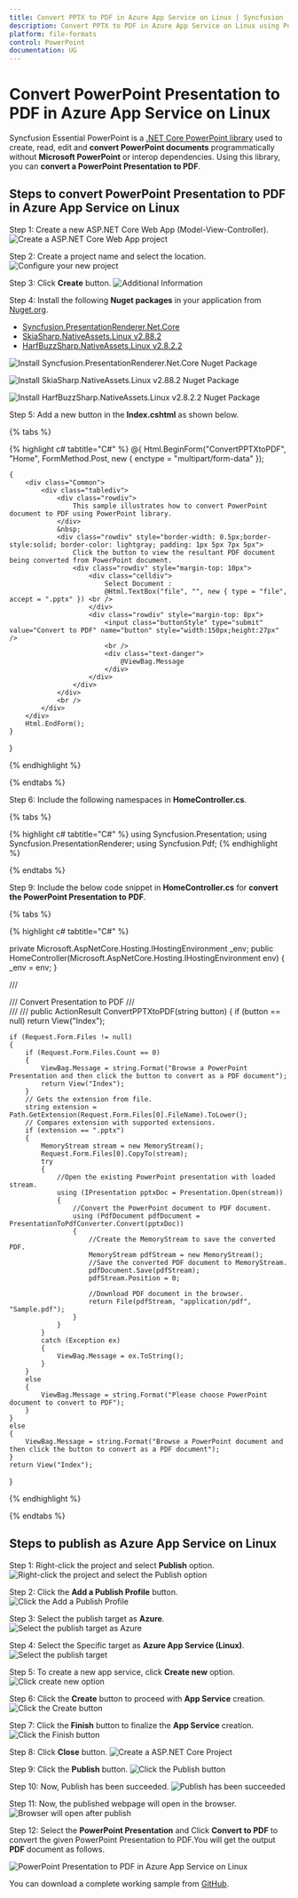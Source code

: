 ```yaml
---
title: Convert PPTX to PDF in Azure App Service on Linux | Syncfusion
description: Convert PPTX to PDF in Azure App Service on Linux using PowerPoint library (Presentation) without Microsoft PowerPoint or interop dependencies.
platform: file-formats
control: PowerPoint
documentation: UG
---
```


# Convert PowerPoint Presentation to PDF in Azure App Service on Linux

Syncfusion Essential PowerPoint is a [.NET Core PowerPoint library](https://www.syncfusion.com/document-processing/powerpoint-framework/net-core) used to create, read, edit and **convert PowerPoint documents** programmatically without **Microsoft PowerPoint** or interop dependencies. Using this library, you can **convert a PowerPoint Presentation to PDF**.

## Steps to convert PowerPoint Presentation to PDF in Azure App Service on Linux

Step 1: Create a new ASP.NET Core Web App (Model-View-Controller).
![Create a ASP.NET Core Web App project](Azure_Images/App_Service_Linux/Create-PowerPoint-Presentation-to-PDF.png)

Step 2: Create a project name and select the location.
![Configure your new project](Azure_Images/App_Service_Linux/Configure-PowerPoint-Presentation-to-PDF.png)

Step 3: Click **Create** button.
![Additional Information](Azure_Images/App_Service_Linux/Additional_Information_PowerPoint_Presentation_to_PDF.png)

Step 4: Install the following **Nuget packages** in your application from [Nuget.org](https://www.nuget.org/).

* [Syncfusion.PresentationRenderer.Net.Core](https://www.nuget.org/packages/Syncfusion.PresentationRenderer.Net.Core) 
* [SkiaSharp.NativeAssets.Linux v2.88.2](https://www.nuget.org/packages/SkiaSharp.NativeAssets.Linux/2.88.2)
* [HarfBuzzSharp.NativeAssets.Linux v2.8.2.2](https://www.nuget.org/packages/HarfBuzzSharp.NativeAssets.Linux/2.8.2.2)

![Install Syncfusion.PresentationRenderer.Net.Core Nuget Package](Azure_Images/App_Service_Linux/Nuget_Package_PowerPoint_Presentation_to_PDF.png)

![Install SkiaSharp.NativeAssets.Linux v2.88.2 Nuget Package](Azure_Images/App_Service_Linux/SkiaSharp_PowerPoint_Presentation_to_PDF.png)

![Install HarfBuzzSharp.NativeAssets.Linux v2.8.2.2 Nuget Package](Azure_Images/App_Service_Linux/HarfBuzz_PowerPoint_Presentation_to_PDF.png)

Step 5: Add a new button in the **Index.cshtml** as shown below.

{% tabs %}

{% highlight c# tabtitle="C#" %}
@{
    Html.BeginForm("ConvertPPTXtoPDF", "Home", FormMethod.Post, new { enctype = "multipart/form-data" });

    {
        <div class="Common">
            <div class="tablediv">
                <div class="rowdiv">
                    This sample illustrates how to convert PowerPoint document to PDF using PowerPoint library.
                </div>
                &nbsp;
                <div class="rowdiv" style="border-width: 0.5px;border-style:solid; border-color: lightgray; padding: 1px 5px 7px 5px">
                    Click the button to view the resultant PDF document being converted from PowerPoint document.
                    <div class="rowdiv" style="margin-top: 10px">
                        <div class="celldiv">
                            Select Document :
                            @Html.TextBox("file", "", new { type = "file", accept = ".pptx" }) <br />
                        </div>
                        <div class="rowdiv" style="margin-top: 8px">
                            <input class="buttonStyle" type="submit" value="Convert to PDF" name="button" style="width:150px;height:27px" />
                            <br />
                            <div class="text-danger">
                                @ViewBag.Message
                            </div>
                        </div>
                    </div>
                </div>
                <br />
            </div>
        </div>
        Html.EndForm();
    }
}

{% endhighlight %}

{% endtabs %}

Step 6: Include the following namespaces in **HomeController.cs**.

{% tabs %}

{% highlight c# tabtitle="C#" %}
using Syncfusion.Presentation;
using Syncfusion.PresentationRenderer;
using Syncfusion.Pdf;
{% endhighlight %}

{% endtabs %}

Step 9: Include the below code snippet in **HomeController.cs** for **convert the PowerPoint Presentation to PDF**. 

{% tabs %}

{% highlight c# tabtitle="C#" %}

private Microsoft.AspNetCore.Hosting.IHostingEnvironment _env;
public HomeController(Microsoft.AspNetCore.Hosting.IHostingEnvironment env)
{
    _env = env;
}

/// <summary>
/// Convert Presentation to PDF
/// </summary>
/// <param name="button"></param>
/// <returns></returns>
public ActionResult ConvertPPTXtoPDF(string button)
{
    if (button == null)
        return View("Index");

    if (Request.Form.Files != null)
    {
        if (Request.Form.Files.Count == 0)
        {
            ViewBag.Message = string.Format("Browse a PowerPoint Presentation and then click the button to convert as a PDF document");
            return View("Index");
        }
        // Gets the extension from file.
        string extension = Path.GetExtension(Request.Form.Files[0].FileName).ToLower();
        // Compares extension with supported extensions.
        if (extension == ".pptx")
        {
            MemoryStream stream = new MemoryStream();
            Request.Form.Files[0].CopyTo(stream);
            try
            {
                //Open the existing PowerPoint presentation with loaded stream.
                using (IPresentation pptxDoc = Presentation.Open(stream))
                {
                    //Convert the PowerPoint document to PDF document.
                    using (PdfDocument pdfDocument = PresentationToPdfConverter.Convert(pptxDoc))
                    {
                        //Create the MemoryStream to save the converted PDF.      
                        MemoryStream pdfStream = new MemoryStream();
                        //Save the converted PDF document to MemoryStream.
                        pdfDocument.Save(pdfStream);
                        pdfStream.Position = 0;

                        //Download PDF document in the browser.
                        return File(pdfStream, "application/pdf", "Sample.pdf");
                    }
                }
            }
            catch (Exception ex)
            {
                ViewBag.Message = ex.ToString();
            }
        }
        else
        {
            ViewBag.Message = string.Format("Please choose PowerPoint document to convert to PDF");
        }
    }
    else
    {
        ViewBag.Message = string.Format("Browse a PowerPoint document and then click the button to convert as a PDF document");
    }
    return View("Index");         
}

{% endhighlight %}

{% endtabs %}

## Steps to publish as Azure App Service on Linux

Step 1: Right-click the project and select **Publish** option.
![Right-click the project and select the Publish option](Azure_Images/App_Service_Linux/Publish_PowerPoint_Presentation_to_PDF.png)

Step 2: Click the **Add a Publish Profile** button.
![Click the Add a Publish Profile](Azure_Images/App_Service_Linux/Publish_Profile_PowerPoint_Presentation_to_PDF.png)

Step 3: Select the publish target as **Azure**.
![Select the publish target as Azure](Azure_Images/App_Service_Linux/Publish_Target_PowerPoint_Presentation_to_PDF.png)

Step 4: Select the Specific target as **Azure App Service (Linux)**.
![Select the publish target](Azure_Images/App_Service_Linux/Specific_Target_PowerPoint_Presentation_to_PDF.png)

Step 5: To create a new app service, click **Create new** option.
![Click create new option](Azure_Images/App_Service_Linux/Create_New_App_Service_PowerPoint_Presentation_to_PDF.png)

Step 6: Click the **Create** button to proceed with **App Service** creation.
![Click the Create button](Azure_Images/App_Service_Linux/Hosting_PowerPoint_Presentation_to_PDF.png)

Step 7: Click the **Finish** button to finalize the **App Service** creation.
![Click the Finish button](Azure_Images/App_Service_Linux/App_Service_PowerPoint_Presentation_to_PDF.png)

Step 8: Click **Close** button.
![Create a ASP.NET Core Project](Azure_Images/App_Service_Linux/Publish_Finish_PowerPoint_Presentation_to_PDF.png)

Step 9: Click the **Publish** button.
![Click the Publish button](Azure_Images/App_Service_Linux/Before_Publish_PowerPoint_Presentation_to_PDF.png)

Step 10: Now, Publish has been succeeded.
![Publish has been succeeded](Azure_Images/App_Service_Linux/After_Publish_PowerPoint_Presentation_to_PDF.png)

Step 11: Now, the published webpage will open in the browser. 
![Browser will open after publish](Azure_Images/App_Service_Linux/Browser_PowerPoint_Presentation_to_PDF.png)

Step 12: Select the **PowerPoint Presentation** and Click **Convert to PDF** to convert the given PowerPoint Presentation to PDF.You will get the output **PDF** document as follows.

![PowerPoint Presentation to PDF in Azure App Service on Linux](PPTXtoPDF_images/Output_PowerPoint_Presentation_to-PDF.png)

You can download a complete working sample from [GitHub](https://github.com/SyncfusionExamples/DocIO-Examples/tree/main/Word-to-PDF-Conversion/Convert-Word-document-to-PDF/Azure/Azure_App_Service).
